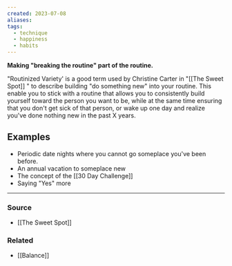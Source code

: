 ```yaml
---
created: 2023-07-08
aliases: 
tags:
  - technique
  - happiness
  - habits
---
```

**Making "breaking the routine" part of the routine.**

"Routinized Variety' is a good term used by Christine Carter in "[[The Sweet Spot]] " to describe building "do something new" into your routine. This enable you to stick with a routine that allows you to consistently build yourself toward the person you want to be, while at the same time ensuring that you don't get sick of that person, or wake up one day and realize you've done nothing new in the past X years. 

## Examples

- Periodic date nights where you cannot go someplace you've been before.
- An annual vacation to someplace new
- The concept of the [[30 Day Challenge]]
- Saying "Yes" more

---

### Source
- [[The Sweet Spot]]

### Related
- [[Balance]]